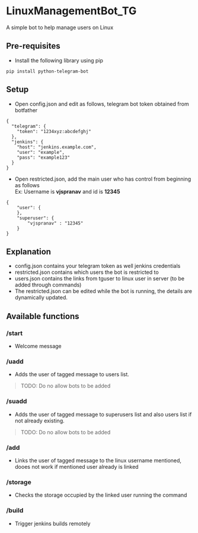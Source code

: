 # LinuxManagementBot_TG
A simple bot to help manage users on Linux

## Pre-requisites
* Install the following library using pip
```
pip install python-telegram-bot
```
## Setup
* Open config.json and edit as follows, telegram bot token obtained from botfather  
```
{
  "telegram": {
    "token": "1234xyz:abcdefghj"
  },
  "jenkins": {
    "host": "jenkins.example.com",
    "user": "example",
    "pass": "example123"
  }
}
```
* Open restricted.json, add the main user who has control from beginning as follows  
Ex: Username is **vjspranav** and id is **12345**
```
{
    "user": {
    },
    "superuser": {
        "vjspranav" : "12345"
    }
}
```

## Explanation
* config.json contains your telegram token as well jenkins credentials
* restricted.json contains which users the bot is restricted to
* users.json contains the links from tguser to linux user in server (to be added through commands)
* The restricted.json can be edited while the bot is running, the details are dynamically updated.

## Available functions
### /start 
* Welcome message  
### /uadd
* Adds the user of tagged message to users list.  
> TODO: Do no allow bots to be added  
### /suadd
* Adds the user of tagged message to superusers list and also users list if not already existing.  
> TODO: Do no allow bots to be added  
### /add <linux username>
* Links the user of tagged message to the linux username mentioned, dooes not work if mentioned user already is linked  
### /storage
* Checks the storage occupied by the linked user running the command
### /build
* Trigger jenkins builds remotely
